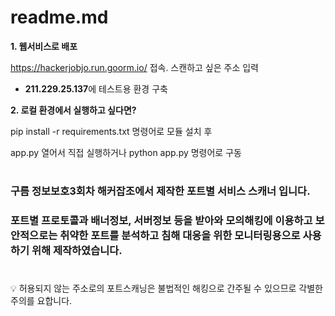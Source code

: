 # readme.md

**1. 웹서비스로 배포**

https://hackerjobjo.run.goorm.io/ 접속. 스캔하고 싶은 주소 입력

- **211.229.25.137**에 테스트용 환경 구축

**2. 로컬 환경에서 실행하고 싶다면?**

pip install -r requirements.txt 명령어로 모듈 설치 후 

app.py 열어서 직접 실행하거나 python app.py 명령어로 구동

#

### 구름 정보보호3회차 해커잡조에서 제작한 포트별 서비스 스캐너 입니다.

### 포트별 프로토콜과 배너정보, 서버정보 등을 받아와 모의해킹에 이용하고 보안적으로는 취약한 포트를 분석하고 침해 대응을 위한 모니터링용으로 사용하기 위해 제작하였습니다.

#

<aside>
💡 허용되지 않는 주소로의 포트스캐닝은 불법적인 해킹으로 간주될 수 있으므로 각별한 주의를 요합니다.

</aside>

